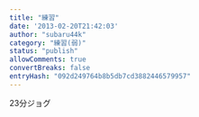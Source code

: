 ```yaml
---
title: "練習"
date: '2013-02-20T21:42:03'
author: "subaru44k"
category: "練習(弱)"
status: "publish"
allowComments: true
convertBreaks: false
entryHash: "092d249764b8b5db7cd3882446579957"
---
```

23分ジョグ
